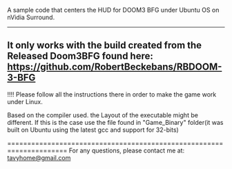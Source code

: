 A sample code that centers the HUD for DOOM3 BFG under Ubuntu OS on nVidia Surround.

-------------------------------------------------------------------------------------------
It only works with the build created from the Released Doom3BFG found here:
https://github.com/RobertBeckebans/RBDOOM-3-BFG
-------------------------------------------------------------------------------------------

!!!! Please follow all the instructions there in order to make the game work under Linux.

Based on the compiler used. the Layout of the executable might be different. 
If this is the case use the file found in "Game_Binary" folder(it was built on Ubuntu using the latest gcc and support for 32-bits)



=====================================================================
For any questions, please contact me at: tavyhome@gmail.com
